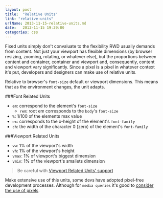 ```yaml
---
layout: post
title:  "Relative Units"
link: "relative-units"
urlName: 2013-11-15-relative-units.md
date:   2013-11-15 19:39:00
categories: css
---
```

Fixed units simply don't convaluate to the flexibility RWD usually demands from content. Not just your viewport has flexible dimensions (by browser resizing, zooming, rotating, or whatever else), but the proportions between content and container, container and viewport and, consequently, content and viewport vary significantly. Since a pixel is a pixel in whatever context it's put, developers and designers can make use of relative units.

Relative to browser's `font-size` default or viewport dimensions. This means that as the environment changes, the unit adapts.

###Font Related Units
- `em`: correspond to the element's `font-size`
    - `rem`: root em corresponds to the `body`'s `font-size`
- `%`: 1/100 of the elements max value
- `ex`: corresponds to the x-height of the element's `font-family`
- `ch`: the width of the character 0 (zero) of the element's `font-family`

###Viewport Related Units
- `vw`: 1% of the viewport's width
- `vh`: 1% of the viewport's height
- `vmax`: 1% of viewport's biggest dimension
- `vmin`: 1% of the viewport's smallets dimension

> Be careful with [Viewport Related Units' support](http://caniuse.com/#feat=viewport-units)

Make extensive use of this units, some devs have adopted pixel-free development processes. Although for `media queries` it's good to [consider the use of pixels](http://gist.io/7437534).